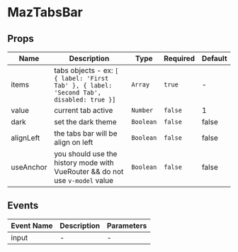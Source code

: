 # MazTabsBar

## Props

<!-- @vuese:MazTabsBar:props:start -->
|Name|Description|Type|Required|Default|
|---|---|---|---|---|
|items|tabs objects - ex: `[ { label: 'First Tab' }, { label: 'Second Tab', disabled: true }]`|`Array`|`true`|-|
|value|current tab active|`Number`|`false`|1|
|dark|set the dark theme|`Boolean`|`false`|false|
|alignLeft|the tabs bar will be align on left|`Boolean`|`false`|false|
|useAnchor|you should use the history mode with VueRouter && do not use `v-model` value|`Boolean`|`false`|false|

<!-- @vuese:MazTabsBar:props:end -->


## Events

<!-- @vuese:MazTabsBar:events:start -->
|Event Name|Description|Parameters|
|---|---|---|
|input|-|-|

<!-- @vuese:MazTabsBar:events:end -->


